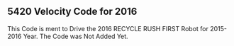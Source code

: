 ## 5420 Velocity Code for 2016

This Code is ment to Drive the 2016 RECYCLE RUSH FIRST Robot for 2015-2016 Year.
The Code was Not Added Yet.
